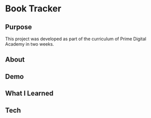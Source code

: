 # Book Tracker

## Purpose
This project was developed as part of the curriculum of Prime Digital Academy in two weeks.

## About

## Demo

## What I Learned
## Tech
